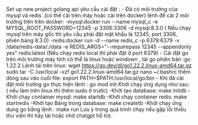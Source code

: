Set up new project golang api 
yêu cầu cài đặt :
    - Đã có môi trường của mysql và redis .(có thể cài trên máy hoặc cài trên docker)
    lệnh để cài 2 môi trưởng trên trên docker:
        -mysql:docker run --name mysql_c -e MYSQL_ROOT_PASSWORD=12345 -p 3306:3306 -d mysql:8.3.0
    ( Nếu chạy mysql trên máy gốc thì yêu cầu phải đặt mật khẩu là 12345, port 3306, phiên bảng 8.3.0)
        -redis:docker run -d --name redis_c -p 6379:6379 -v /data/redis-data/:/data -e REDIS_ARGS="--requirepass 12345 --appendonly yes" redis:latest
    (Nếu chạy redis local thì phải đặt ở port 6379)
    - Cài đặt go trên môi trường máy tính có thể là linux hoặc windown , tải go phiên bản :go 1.22.2
        Lệnh tải trên linux:
        wget https://go.dev/dl/go1.22.2.linux-amd64.tar.gz
        sudo tar -C /usr/local -xzf go1.22.2.linux-amd64.tar.gz
        nano ~/.bashrc
        thêm dòng sau vào cuối file:
        export PATH=$PATH:/usr/local/go/bin
    - Khi đã cài đặt môi trường go thực hiện lệnh : go mod init
    Khởi chạy ứng dụng như sau:  ( nếu làm trên linux thì thêm sudo ở trước)
        -Khởi tạo database: make initdb 
        -Khởi chạy container mysql: make startdb
        -Khởi chạy container redis: make startredis
        -Khởi tạo Bảng trong database: make createtb
        -Khởi chạy ứng dụng go bằng lệnh : make run
    Lưu ý trong quá trình chạy nếu gặp lỗi thiếu thư viện thì hãy tải hoặc nhờ chatgpt hỗ trợ.

